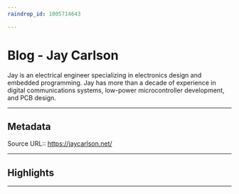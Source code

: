 ```yaml
---
raindrop_id: 1005714643

---
```


# Blog - Jay Carlson
Jay is an electrical engineer specializing in electronics design and embedded programming. Jay has more than a decade of experience in digital communications systems, low-power microcontroller development, and PCB design.
___
## Metadata
Source URL:: https://jaycarlson.net/


___
## Highlights
___